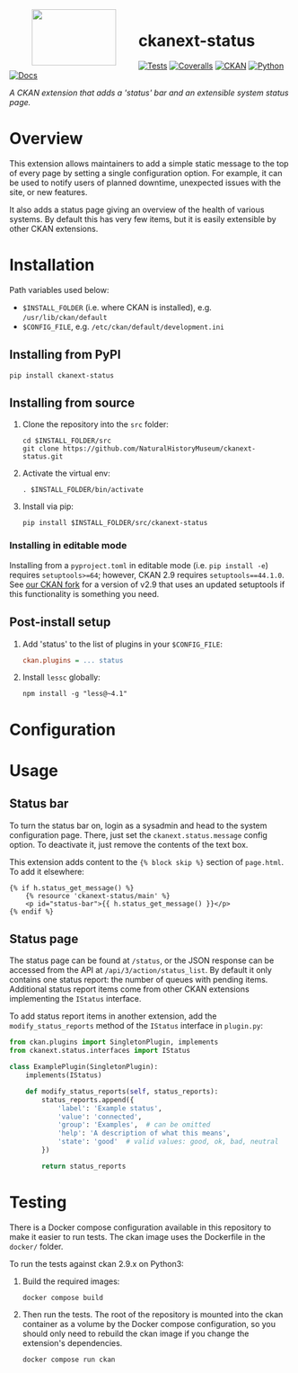 <!--header-start-->
<img src="https://data.nhm.ac.uk/images/nhm_logo.svg" align="left" width="150px" height="100px" hspace="40"/>

# ckanext-status

[![Tests](https://img.shields.io/github/actions/workflow/status/NaturalHistoryMuseum/ckanext-status/tests.yml?style=flat-square)](https://github.com/NaturalHistoryMuseum/ckanext-status/actions/workflows/tests.yml)
[![Coveralls](https://img.shields.io/coveralls/github/NaturalHistoryMuseum/ckanext-status/main?style=flat-square)](https://coveralls.io/github/NaturalHistoryMuseum/ckanext-status)
[![CKAN](https://img.shields.io/badge/ckan-2.9.7-orange.svg?style=flat-square)](https://github.com/ckan/ckan)
[![Python](https://img.shields.io/badge/python-3.6%20%7C%203.7%20%7C%203.8-blue.svg?style=flat-square)](https://www.python.org/)
[![Docs](https://img.shields.io/readthedocs/ckanext-status?style=flat-square)](https://ckanext-status.readthedocs.io)

_A CKAN extension that adds a 'status' bar and an extensible system status page._

<!--header-end-->

# Overview

<!--overview-start-->
This extension allows maintainers to add a simple static message to the top of every page by setting a single configuration option.
For example, it can be used to notify users of planned downtime, unexpected issues with the site, or new features.

It also adds a status page giving an overview of the health of various systems. By default this has very few items, but it is easily extensible by other CKAN extensions.

<!--overview-end-->

# Installation

<!--installation-start-->
Path variables used below:
- `$INSTALL_FOLDER` (i.e. where CKAN is installed), e.g. `/usr/lib/ckan/default`
- `$CONFIG_FILE`, e.g. `/etc/ckan/default/development.ini`

## Installing from PyPI

```shell
pip install ckanext-status
```

## Installing from source

1. Clone the repository into the `src` folder:
   ```shell
   cd $INSTALL_FOLDER/src
   git clone https://github.com/NaturalHistoryMuseum/ckanext-status.git
   ```

2. Activate the virtual env:
   ```shell
   . $INSTALL_FOLDER/bin/activate
   ```

3. Install via pip:
   ```shell
   pip install $INSTALL_FOLDER/src/ckanext-status
   ```

### Installing in editable mode

Installing from a `pyproject.toml` in editable mode (i.e. `pip install -e`) requires `setuptools>=64`; however, CKAN 2.9 requires `setuptools==44.1.0`. See [our CKAN fork](https://github.com/NaturalHistoryMuseum/ckan) for a version of v2.9 that uses an updated setuptools if this functionality is something you need.

## Post-install setup

1. Add 'status' to the list of plugins in your `$CONFIG_FILE`:
   ```ini
   ckan.plugins = ... status
   ```

2. Install `lessc` globally:
   ```shell
   npm install -g "less@~4.1"
   ```

<!--installation-end-->

# Configuration

<!--configuration-start-->


<!--configuration-end-->

# Usage

<!--usage-start-->
## Status bar

To turn the status bar on, login as a sysadmin and head to the system configuration page.
There, just set the `ckanext.status.message` config option.
To deactivate it, just remove the contents of the text box.

This extension adds content to the `{% block skip %}` section of `page.html`. To add it elsewhere:

```html+jinja
{% if h.status_get_message() %}
    {% resource 'ckanext-status/main' %}
    <p id="status-bar">{{ h.status_get_message() }}</p>
{% endif %}
```

## Status page

The status page can be found at `/status`, or the JSON response can be accessed from the API at `/api/3/action/status_list`. By default it only contains one status report: the number of queues with pending items. Additional status report items come from other CKAN extensions implementing the `IStatus` interface.

To add status report items in another extension, add the `modify_status_reports` method of the `IStatus` interface in `plugin.py`:
```python
from ckan.plugins import SingletonPlugin, implements
from ckanext.status.interfaces import IStatus

class ExamplePlugin(SingletonPlugin):
    implements(IStatus)

    def modify_status_reports(self, status_reports):
        status_reports.append({
            'label': 'Example status',
            'value': 'connected',
            'group': 'Examples',  # can be omitted
            'help': 'A description of what this means',
            'state': 'good'  # valid values: good, ok, bad, neutral
        })

        return status_reports
```

<!--usage-end-->

# Testing

<!--testing-start-->
There is a Docker compose configuration available in this repository to make it easier to run tests. The ckan image uses the Dockerfile in the `docker/` folder.

To run the tests against ckan 2.9.x on Python3:

1. Build the required images:
   ```shell
   docker compose build
   ```

2. Then run the tests.
   The root of the repository is mounted into the ckan container as a volume by the Docker compose
   configuration, so you should only need to rebuild the ckan image if you change the extension's
   dependencies.
   ```shell
   docker compose run ckan
   ```

<!--testing-end-->
